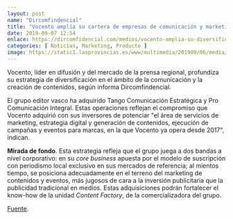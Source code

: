 ```yaml
---
layout: post
name: "Dircomfindencial"
title: "Vocento amplía su cartera de empresas de comunicación y marketing"
date: 2019-09-07 12:54
enlace: https://dircomfidencial.com/medios/vocento-amplia-su-diversificacion-por-las-ramas-de-comunicacion-y-marketing-20190906-1650/
categories: [ Noticias, Marketing, Producto ]
image: https://static1.lasprovincias.es/www/multimedia/201909/06/media/cortadas/vocento-kXBH-U9069686641DxE-624x385@RC.jpg
---
```

Vocento, líder en difusión y del mercado de la prensa regional, profundiza su estrategia de diversificación en el ámbito de la comunicación y la creación de contenidos, según informa Dircomfindencial.

El grupo editor vasco ha adquirido Tango Comunicación Estratégica y Pro Comunicación Integral. Estas operaciones reflejan el compromiso que Vocento adquirió con sus inversores de potenciar "el área de servicios de marketing, estrategia digital y generación de contenidos, ejecución de campañas y eventos para marcas, en la que Vocento ya opera desde 2017", indican.

**Mirada de fondo**. Esta estrategia refleja que el grupo juega a dos bandas a nivel corporativo: en su _core business_ apuesta por el modelo de suscripción con periodismo local exclusivo en sus mercados de referencia; al mientos tiempo, se posiciona adecuadamente en el terreno del marketing de contenidos y eventos, más jugosos de cara a la inversión publicitaria que la publicidad tradicional en medios. Estas adquisiciones podrán fortalecer el know-how de la unidad _Content Factory_, de la comercializadora del grupo.

[Fuente](https://dircomfidencial.com/medios/vocento-amplia-su-diversificacion-por-las-ramas-de-comunicacion-y-marketing-20190906-1650/).

